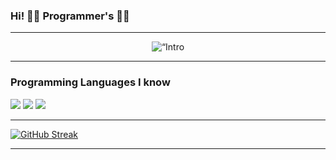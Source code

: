### Hi! 👨‍💻 Programmer's 👨‍💻
---
<p align="center">
<img src="https://github.com/NerfeGuns/profile/blob/7c18f95399e10c484d7c94ed1ab8ad57b9fbf4b4/Banner.jpg" width=“100%” title=“Intro Card” alt=“Intro Card”>
</p>

---

### Programming Languages I know
<img src="http://img.shields.io/badge/-Java-F89820?style=flat&logo=java&logoColor=white"> <img src="https://img.shields.io/badge/-C%20&%20C++-659ad2?style=flat&logo=c%2B%2B&logoColor=ffffff"> <img src="https://img.shields.io/badge/-Python-black?style=flat&logo=python&logoColor=white">

---

[![GitHub Streak](https://streak-stats.demolab.com?user=NerfeGuns&theme=highcontrast&hide_border=true&border_radius=80&background=0D233F&border=FFFFFF&stroke=03FF00&ring=00FF12&fire=FF0000&currStreakNum=00DD28&sideNums=41F9FF&currStreakLabel=F8FF24&sideLabels=FFFFFF)](https://git.io/streak-stats)

---